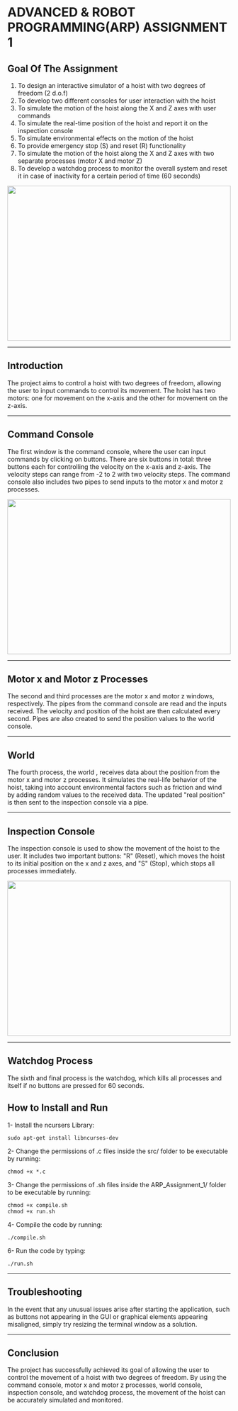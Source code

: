  ADVANCED & ROBOT PROGRAMMING(ARP) ASSIGNMENT 1
================================

## Goal Of The Assignment 

1. To design an interactive simulator of a hoist with two degrees of freedom (2 d.o.f)
2. To develop two different consoles for user interaction with the hoist
3. To simulate the motion of the hoist along the X and Z axes with user commands
4. To simulate the real-time position of the hoist and report it on the inspection console
5. To simulate environmental effects on the motion of the hoist
6. To provide emergency stop (S) and reset (R) functionality
7. To simulate the motion of the hoist along the X and Z axes with two separate processes (motor X and motor Z)
8. To develop a watchdog process to monitor the overall system and reset it in case of inactivity for a certain period of time (60 seconds)

<p align="center" width="100%">
    <img width="100%" height="350" src="https://user-images.githubusercontent.com/58879182/218331460-47d5b789-a187-4209-abcb-534f2c5f1d69.png">
    
</p>

----------------------------------

## Introduction

The project aims to control a hoist with two degrees of freedom, allowing the user to input commands to control its movement. The hoist has two motors: one for movement on the x-axis and the other for movement on the z-axis.

---------------------------------

## Command Console

The first window is the command console, where the user can input commands by clicking on buttons. There are six buttons in total: three buttons each for controlling the velocity on the x-axis and z-axis. The velocity steps can range from -2 to 2 with two velocity steps. The command console also includes two pipes to send inputs to the motor x and motor z processes.

<p align="center" width="100%">
    <img width="100%" height="350" src="https://user-images.githubusercontent.com/58879182/218332141-a8f08313-6d4b-4689-910e-2f2c654badcc.png">
    
</p>

---------------------------------

## Motor x and Motor z Processes

The second and third processes are the motor x and motor z windows, respectively. The pipes from the command console are read and the inputs received. The velocity and position of the hoist are then calculated every second. Pipes are also created to send the position values to the world console.

-----------------------------------

## World

The fourth process, the world , receives data about the position from the motor x and motor z processes. It simulates the real-life behavior of the hoist, taking into account environmental factors such as friction and wind by adding random values to the received data. The updated "real position" is then sent to the inspection console via a pipe.


-----------------------------------

## Inspection Console

The inspection console is used to show the movement of the hoist to the user. It includes two important buttons: "R" (Reset), which moves the hoist to its initial position on the x and z axes, and "S" (Stop), which stops all processes immediately.

<p align="center" width="100%">
    <img width="100%" height="350" src="https://user-images.githubusercontent.com/58879182/218332314-cb219b8e-7e5f-4dbc-a5e0-a185667f72f6.png">
    
</p>


------------------------------------------

## Watchdog Process

The sixth and final process is the watchdog, which kills all processes and itself if no buttons are pressed for 60 seconds.

## How to Install and Run

1- Install the ncursers Library:
```command
sudo apt-get install libncurses-dev
```
                                     
2- Change the permissions of .c files inside the src/ folder to be executable by running: 
```command
chmod +x *.c
```
3- Change the permissions of .sh files inside the ARP_Assignment_1/ folder to be executable by running:
```command
chmod +x compile.sh
chmod +x run.sh
```
4- Compile the code by running:
```command
./compile.sh
```
6- Run the code by typing:
```command
./run.sh
```
------------------------------------------

## Troubleshooting

In the event that any unusual issues arise after starting the application, such as buttons not appearing in the GUI or graphical elements appearing misaligned, simply try resizing the terminal window as a solution.

--------------------------------------

## Conclusion

The project has successfully achieved its goal of allowing the user to control the movement of a hoist with two degrees of freedom. By using the command console, motor x and motor z processes, world console, inspection console, and watchdog process, the movement of the hoist can be accurately simulated and monitored.

